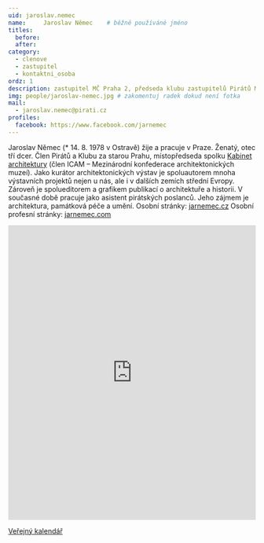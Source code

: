```yaml
---
uid: jaroslav.nemec
name:     Jaroslav Němec  	# běžně používáné jméno
titles:
  before: 
  after: 
category:
  - clenove
  - zastupitel
  - kontaktni_osoba
ordz: 1
description: zastupitel MČ Praha 2, předseda klubu zastupitelů Pirátů MČ Praha 2, člen Výboru pro kulturu, výstavnictví, cestovní ruch a zahraniční vztahy ZHMP
img: people/jaroslav-nemec.jpg # zakomentuj radek dokud není fotka
mail:
  - jaroslav.nemec@pirati.cz
profiles: 
  facebook: https://www.facebook.com/jarnemec
---
```


Jaroslav Němec (* 14. 8. 1978 v Ostravě) žije a pracuje v Praze. Ženatý, otec tří dcer. Člen Pirátů a Klubu za starou Prahu, místopředseda spolku [Kabinet architektury](http://kabinetarchitektury.cz/) (člen ICAM – Mezinárodní konfederace architektonických muzeí). Jako kurátor architektonických výstav je spoluautorem mnoha výstavních projektů nejen u nás, ale i v dalších zemích střední Evropy. Zároveň je spolueditorem a grafikem publikací o architektuře a historii. V současné době pracuje jako asistent pirátských poslanců. Jeho zájmem je architektura, památková péče a umění. Osobní stránky: [jarnemec.cz](http://jarnemec.cz) Osobní profesní stránky: [jarnemec.com](http://jarnemec.com)


<iframe src="https://calendar.google.com/calendar/embed?src=3n73qjs6nl61suaf00icr46te4%40group.calendar.google.com&amp;ctz=Europe%2FPrague" style="border: 0" scrolling="no" width="100%" height="600" frameborder="0"></iframe>


[Veřejný kalendář](http://jarnemec.cz/verejny-kalendar/)


